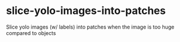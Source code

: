 # slice-yolo-images-into-patches
Slice yolo images (w/ labels) into patches when the image is too huge compared to objects
